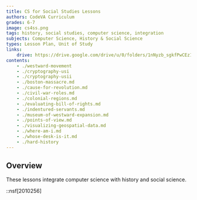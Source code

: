 ```yaml
---
title: CS for Social Studies Lessons
authors: CodeVA Curriculum
grades: 6-7
image: cs4ss.png
tags: history, social studies, computer science, integration
subjects: Computer Science, History & Social Science
types: Lesson Plan, Unit of Study
links:
    drive: https://drive.google.com/drive/u/0/folders/1nNyzb_sgkfPwCEz1Au6PQxHgdXXT0Oa9
contents:
    - ./westward-movement
    - ./cryptography-usi
    - ./cryptography-usii
    - ./boston-massacre.md
    - ./cause-for-revolution.md
    - ./civil-war-roles.md
    - ./colonial-regions.md
    - ./evaluating-bill-of-rights.md
    - ./indentured-servants.md
    - ./museum-of-westward-expansion.md
    - ./points-of-view.md
    - ./visualizing-geospatial-data.md
    - ./where-am-i.md
    - ./whose-desk-is-it.md
    - ./hard-history
---
```


## Overview

These lessons integrate computer science with history and social science.

::nsf[2010256]